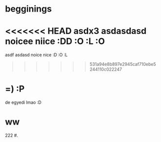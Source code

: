 # begginings
<<<<<<< HEAD
asdx3
asdasdasd
noicee
niice
:DD
:O :L :O
=======
asdf
asdasd
noice
nice
:D
:O :L
>>>>>>> 531a94e8b897e2945caf710ebe5244110c022247
# =) :P
de egyedi lmao :D
# ww
222
#.